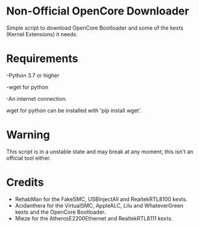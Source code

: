# Non-Official OpenCore Downloader
Simple script to download OpenCore Bootloader and some of the kexts (Kernel Extensions) it needs.

# Requirements

-Python 3.7 or higher

-wget for python

-An internet connection.

wget for python can be installed with 'pip install wget'.

# Warning

This script is in a unstable state and may break at any moment, this isn't an official tool either.

# Credits

* RehabMan for the FakeSMC, USBInjectAll and RealtekRTL8100 kexts.
* Acidanthera for the VirtualSMC, AppleALC, Lilu and WhateverGreen kexts and the OpenCore Bootloader.
* Mieze for the AtherosE2200Ethernet and RealtekRTL8111 kexts.
